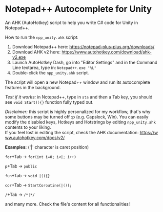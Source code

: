 # Notepad++ Autocomplete for Unity
An AHK (AutoHotkey) script to help you write C# code for Unity in Notepad++.

How to run the ``npp_unity.ahk`` script:
1. Download Notepad++ here: https://notepad-plus-plus.org/downloads/
2. Download AHK v2 here:    https://www.autohotkey.com/download/ahk-v2.exe
3. Launch AutoHotkey Dash, go into "Editor Settings" and in the Command Line textarea, type in: ``Notepad++.exe "%L"``
4. Double-click the ``npp_unity.ahk`` script.

The script will open a new Notepad++ window and run its autocomplete features in the background.

*Test if it works:* in Notepad++, type in ``sta`` and then a Tab key, you should see ``void Start(){}`` function fully typed out.

*Disclaimer:* this script is highly personalized for my workflow, that's why some buttons may be turned off :p (e.g. Capslock, Win).
You can easily modify the disabled keys, Hotkeys and Hotstrings by editing ``npp_unity.ahk`` contents to your liking.
If you feel lost in editing the script, check the AHK documentation: https://www.autohotkey.com/docs/v2/



**Examples:** ('|' character is caret position)

``for``+Tab   ->   ``for(int i=0; i<|; i++)``

``p``+Tab   ->   ``public``

``fun``+Tab -> ``void |(){}``

``cor``+Tab   ->   ``StartCoroutine(|());``

``/``+Tab   ->   ``/*|*/``


and many more. Check the file's content for all functionalities!
